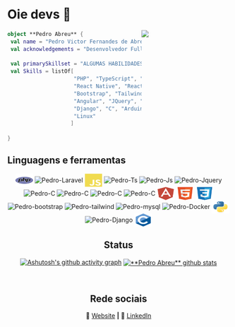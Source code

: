 # Oie devs 👋

<img align="right" width="200" src="https://i2.wp.com/allhtaccess.info/wp-content/uploads/2018/03/programming.gif?fit=1281%2C716&ssl=1" />

```kotlin
object **Pedro Abreu** {
 val name = "Pedro Victor Fernandes de Abreu"
 val acknowledgements = "Desenvolvedor Full Stack"

 val primarySkillset = "ALGUMAS HABILIDADES"
 val Skills = listOf[
                     "PHP", "TypeScript", "JavaScript",
                     "React Native", "React", "Angular","Laravel",
                     "Bootstrap", "Tailwind", "Docker", "AWS",
                     "Angular", "JQuery", "Vue", "Python",
                     "Django", "C", "Arduino", "Figma",
                     "Linux"
                    ]

}
```

## Linguagens e ferramentas
<div align="center">
 <img align="center" alt="Pedro-PHP" height="30" width="40" src="https://raw.githubusercontent.com/devicons/devicon/master/icons/php/php-original.svg">
    <img align="center" alt="Pedro-Laravel" height="30" width="40" src="https://cdn.jsdelivr.net/gh/devicons/devicon/icons/laravel/laravel-plain.svg">
  <img align="center" alt="Pedro-Js" height="30" width="40" src="https://raw.githubusercontent.com/devicons/devicon/master/icons/javascript/javascript-plain.svg">
  <img  align="center" alt="Pedro-Ts" height="30" width="40" src="https://cdn.jsdelivr.net/gh/devicons/devicon/icons/typescript/typescript-original.svg" />
  <img align="center" alt="Pedro-Js" height="30" width="40" src="https://cdn.jsdelivr.net/gh/devicons/devicon/icons/react/react-original-wordmark.svg" />
  <img align="center" alt="Pedro-Jquery" height="30" width="40" src="https://cdn.jsdelivr.net/gh/devicons/devicon/icons/jquery/jquery-original.svg" />
   <img align="center" alt="Pedro-C" height="30" width="40" src="https://cdn.jsdelivr.net/gh/devicons/devicon/icons/ubuntu/ubuntu-plain.svg" />
   <img align="center" alt="Pedro-C" height="30" width="40" src="https://cdn.jsdelivr.net/gh/devicons/devicon/icons/vuejs/vuejs-original.svg" />
   <img align="center" alt="Pedro-C" height="30" width="40" src="https://cdn.jsdelivr.net/gh/devicons/devicon/icons/figma/figma-original.svg" />
   <img align="center" alt="Pedro-C" height="30" width="40" src="https://cdn.jsdelivr.net/gh/devicons/devicon/icons/amazonwebservices/amazonwebservices-original.svg" />
  <img align="center" alt="Pedro-Js" height="30" width="40" src="https://raw.githubusercontent.com/devicons/devicon/master/icons/angularjs/angularjs-plain.svg">
  <img align="center" alt="Pedro-HTML" height="30" width="40" src="https://raw.githubusercontent.com/devicons/devicon/master/icons/html5/html5-original.svg">
   <img align="center" alt="Pedro-CSS" height="30" width="40" src="https://raw.githubusercontent.com/devicons/devicon/master/icons/css3/css3-original.svg">
  <img align="center" alt="Pedro-bootstrap" height="30" width="40" src="https://cdn.jsdelivr.net/gh/devicons/devicon/icons/bootstrap/bootstrap-original-wordmark.svg" />
<img align="center" alt="Pedro-tailwind" height="30" width="40" src="https://cdn.jsdelivr.net/gh/devicons/devicon/icons/tailwindcss/tailwindcss-plain.svg" />
<img  align="center" alt="Pedro-mysql" height="30" width="40" src="https://cdn.jsdelivr.net/gh/devicons/devicon/icons/mysql/mysql-original.svg" />
  <img align="center" alt="Pedro-Docker" height="30" width="40" src="https://cdn.jsdelivr.net/gh/devicons/devicon/icons/docker/docker-original-wordmark.svg" />
  <img align="center" alt="Pedro-Python" height="30" width="40" src="https://raw.githubusercontent.com/devicons/devicon/master/icons/python/python-original.svg">
      <img align="center" alt="Pedro-Django" height="30" width="40" src="https://cdn.jsdelivr.net/gh/devicons/devicon/icons/django/django-plain.svg" />
  <img align="center" alt="Pedro-C" height="30" width="40" src="https://raw.githubusercontent.com/devicons/devicon/master/icons/c/c-original.svg"></
</div>


## Status
[![Ashutosh's github activity graph](https://github-readme-activity-graph.vercel.app/graph?username=pedrovictorrr&theme=dracula)](https://github.com/ashutosh00710/github-readme-activity-graph)
<a href="https://github.com/Gurupreet">
 <img align="center" src="https://github-readme-stats.vercel.app/api?username=pedrovictorrr&show_icons=true&theme=dracula&line_height=27" alt="**Pedro Abreu** github stats"/>
</a>

[website]: https://pedro-abreu.onrender.com/
[linkedin]: https://www.linkedin.com/in/pedro-victor-fernandes-de-abreu-98411816a/

<br>

## Rede sociais

🏡 [Website][website] **|**
👔 [LinkedIn][linkedin]
